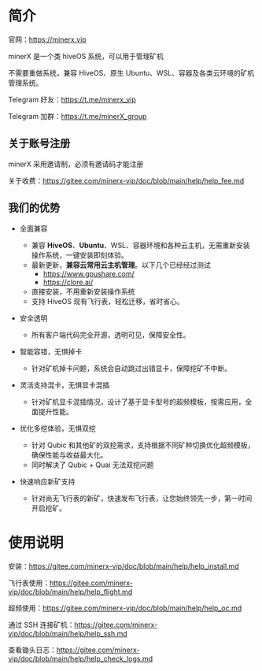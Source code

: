 # 简介

官网：https://minerx.vip

minerX 是一个类 hiveOS 系统，可以用于管理矿机

不需要重做系统，兼容 HiveOS、原生 Ubuntu、WSL、容器及各类云环境的矿机管理系统。

Telegram 好友：https://t.me/minerx_vip

Telegram 加群：https://t.me/minerX_group



## 关于账号注册

minerX 采用邀请制，必须有邀请码才能注册

关于收费：https://gitee.com/minerx-vip/doc/blob/main/help/help_fee.md



## 我们的优势

- 全面兼容
  - 兼容 **HiveOS**、**Ubuntu**、WSL、容器环境和各种云主机，无需重新安装操作系统，一键安装即刻体验。
  - 最新更新，**兼容云常用云主机管理**。以下几个已经经过测试
    - https://www.gpushare.com/
    - https://clore.ai/
  - 直接安装，不用重新安装操作系统
  - 支持 HiveOS 现有飞行表，轻松迁移，省时省心。
- 安全透明

  - 所有客户端代码完全开源，透明可见，保障安全性。
- 智能容错，无惧掉卡

  - 针对矿机掉卡问题，系统会自动跳过出错显卡，保障挖矿不中断。
- 灵活支持混卡，无惧显卡混插

  - 针对矿机显卡混插情况，设计了基于显卡型号的超频模板，按需应用，全面提升性能。
- 优化多挖体验，无惧双挖
  - 针对 Qubic 和其他矿的双挖需求，支持根据不同矿种切换优化超频模板，确保性能与收益最大化。
  - 同时解决了 Qubic + Quai 无法双挖问题
- 快速响应新矿支持
  - 针对尚无飞行表的新矿，快速发布飞行表，让您始终领先一步，第一时间开启挖矿。



# 使用说明

安装：https://gitee.com/minerx-vip/doc/blob/main/help/help_install.md

飞行表使用：https://gitee.com/minerx-vip/doc/blob/main/help/help_flight.md

超频使用：https://gitee.com/minerx-vip/doc/blob/main/help/help_oc.md

通过 SSH 连接矿机：https://gitee.com/minerx-vip/doc/blob/main/help/help_ssh.md

查看锄头日志：https://gitee.com/minerx-vip/doc/blob/main/help/help_check_logs.md



